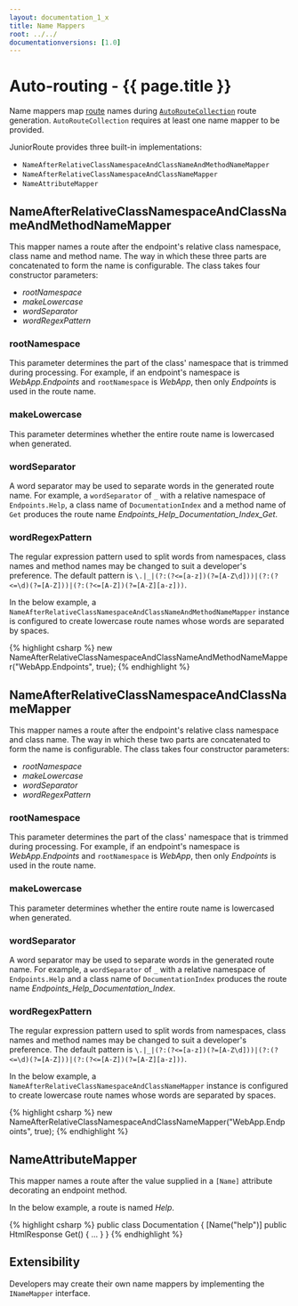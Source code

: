 ```yaml
---
layout: documentation_1_x
title: Name Mappers
root: ../../
documentationversions: [1.0]
---
```

Auto-routing - {{ page.title }}
=
Name mappers map [route](routes.html) names during [```AutoRouteCollection```](autoroutecollection.html) route generation. ```AutoRouteCollection``` requires at least one name mapper to be provided.

JuniorRoute provides three built-in implementations:
* ```NameAfterRelativeClassNamespaceAndClassNameAndMethodNameMapper```
* ```NameAfterRelativeClassNamespaceAndClassNameMapper```
* ```NameAttributeMapper```

NameAfterRelativeClassNamespaceAndClassNameAndMethodNameMapper
-
This mapper names a route after the endpoint's relative class namespace, class name and method name. The way in which these three parts are concatenated to form the name is configurable. The class takes four constructor parameters:
* *rootNamespace*
* *makeLowercase*
* *wordSeparator*
* *wordRegexPattern*

### rootNamespace

This parameter determines the part of the class' namespace that is trimmed during processing. For example, if an endpoint's namespace is *WebApp.Endpoints* and ```rootNamespace``` is *WebApp*, then only *Endpoints* is used in the route name.

### makeLowercase

This parameter determines whether the entire route name is lowercased when generated.

### wordSeparator

A word separator may be used to separate words in the generated route name. For example, a ```wordSeparator``` of ```_``` with a relative namespace of ```Endpoints.Help```, a class name of ```DocumentationIndex``` and a method name of ```Get``` produces the route name *Endpoints_Help_Documentation_Index_Get*.

### wordRegexPattern

The regular expression pattern used to split words from namespaces, class names and method names may be changed to suit a developer's preference. The default pattern is ```\.|_|(?:(?<=[a-z])(?=[A-Z\d]))|(?:(?<=\d)(?=[A-Z]))|(?:(?<=[A-Z])(?=[A-Z][a-z]))```.

In the below example, a ```NameAfterRelativeClassNamespaceAndClassNameAndMethodNameMapper``` instance is configured to create lowercase route names whose words are separated by spaces.

{% highlight csharp %}
new NameAfterRelativeClassNamespaceAndClassNameAndMethodNameMapper("WebApp.Endpoints", true);
{% endhighlight %}

NameAfterRelativeClassNamespaceAndClassNameMapper
-
This mapper names a route after the endpoint's relative class namespace and class name. The way in which these two parts are concatenated to form the name is configurable. The class takes four constructor parameters:
* *rootNamespace*
* *makeLowercase*
* *wordSeparator*
* *wordRegexPattern*

### rootNamespace

This parameter determines the part of the class' namespace that is trimmed during processing. For example, if an endpoint's namespace is *WebApp.Endpoints* and ```rootNamespace``` is *WebApp*, then only *Endpoints* is used in the route name.

### makeLowercase

This parameter determines whether the entire route name is lowercased when generated.

### wordSeparator

A word separator may be used to separate words in the generated route name. For example, a ```wordSeparator``` of ```_``` with a relative namespace of ```Endpoints.Help``` and a class name of ```DocumentationIndex``` produces the route name *Endpoints_Help_Documentation_Index*.

### wordRegexPattern

The regular expression pattern used to split words from namespaces, class names and method names may be changed to suit a developer's preference. The default pattern is ```\.|_|(?:(?<=[a-z])(?=[A-Z\d]))|(?:(?<=\d)(?=[A-Z]))|(?:(?<=[A-Z])(?=[A-Z][a-z]))```.

In the below example, a ```NameAfterRelativeClassNamespaceAndClassNameMapper``` instance is configured to create lowercase route names whose words are separated by spaces.

{% highlight csharp %}
new NameAfterRelativeClassNamespaceAndClassNameMapper("WebApp.Endpoints", true);
{% endhighlight %}

NameAttributeMapper
-
This mapper names a route after the value supplied in a ```[Name]``` attribute decorating an endpoint method.

In the below example, a route is named *Help*.

{% highlight csharp %}
public class Documentation
{
  [Name("help")]
  public HtmlResponse Get()
  {
    ...
  }
}
{% endhighlight %}

Extensibility
-
Developers may create their own name mappers by implementing the ```INameMapper``` interface.